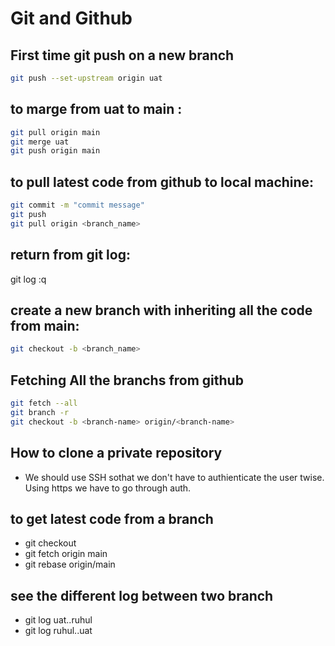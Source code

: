 # Git and Github
## First time git push on a new branch
```sh
git push --set-upstream origin uat
```
## to marge from uat to main : 
```sh
git pull origin main 
git merge uat 
git push origin main 
```

## to pull latest code from github to local machine:
```sh
git commit -m "commit message"
git push
git pull origin <branch_name>
```


## return from git log:
git log
:q

## create a new branch with inheriting all the code from main:
```sh
git checkout -b <branch_name>

```
## Fetching All the branchs from github

```sh
git fetch --all
git branch -r
git checkout -b <branch-name> origin/<branch-name>

```

## How to clone a private repository
- We should use SSH sothat we don't have to authienticate the user twise. Using https we have to go through auth.   

## to get latest code from a branch
- git checkout <your-branch>
- git fetch origin main
- git rebase origin/main


## see the different log between two branch
- git log uat..ruhul
- git log ruhul..uat